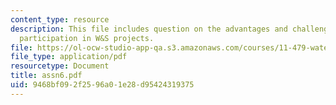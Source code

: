 ```yaml
---
content_type: resource
description: This file includes question on the advantages and challenges of community
  participation in W&S projects.
file: https://ol-ocw-studio-app-qa.s3.amazonaws.com/courses/11-479-water-and-sanitation-infrastructure-planning-in-developing-countries-spring-2005/9468bf092f2596a01e28d95424319375_assn6.pdf
file_type: application/pdf
resourcetype: Document
title: assn6.pdf
uid: 9468bf09-2f25-96a0-1e28-d95424319375
---
```

